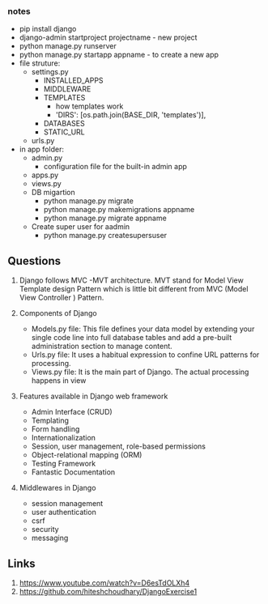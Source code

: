 ### notes
- pip install django
- django-admin startproject projectname - new project
- python manage.py runserver
- python manage.py startapp appname - to create a new app
- file struture:
  - settings.py
    - INSTALLED_APPS
    - MIDDLEWARE
    - TEMPLATES
      - how templates work
      - 'DIRS': [os.path.join(BASE_DIR, 'templates')],
    - DATABASES
    - STATIC_URL
  - urls.py
- in app folder:
  - admin.py
    - configuration file for the built-in admin app
  - apps.py
  - views.py
  - DB migartion
    - python manage.py migrate
    - python manage.py makemigrations appname
    - python manage.py migrate appname
  - Create super user for aadmin
    - python manage.py createsupersuser
  
## Questions
1. Django follows MVC -MVT architecture. MVT  stand for Model View Template design Pattern which is little bit different from MVC (Model View Controller ) Pattern.
2. Components of Django
    - Models.py file: This file defines your data model by extending your single code line into full database tables and add a pre-built administration section to manage content.
    - Urls.py file: It uses a habitual expression to confine URL patterns for processing.
    - Views.py file: It is the main part of Django. The actual processing happens in view
    
3. Features available in Django web framework
    - Admin Interface (CRUD)
    - Templating
    - Form handling
    - Internationalization
    - Session, user management, role-based permissions
    - Object-relational mapping (ORM)
    - Testing Framework
    - Fantastic Documentation
 4. Middlewares in Django 
    - session management
    - user authentication
    - csrf
    - security
    - messaging
    
  
## Links
1. https://www.youtube.com/watch?v=D6esTdOLXh4
2. https://github.com/hiteshchoudhary/DjangoExercise1
